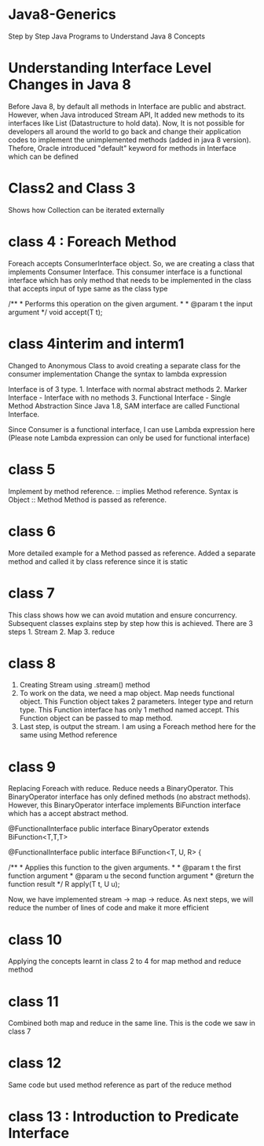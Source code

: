 # Java8-Generics
Step by Step Java Programs to Understand Java 8 Concepts

# Understanding Interface Level Changes in Java 8
Before Java 8, by default all methods in Interface are public and abstract. However, when Java introduced Stream API, It added new methods to its interfaces like List (Datastructure to hold data). Now, It is not possible for developers all around the world to go back and change their application codes to implement the unimplemented methods (added in java 8 version). Thefore, Oracle introduced 
"default" keyword for methods in Interface which can be defined

# Class2 and Class 3
Shows how Collection can be iterated externally

# class 4 : Foreach Method
Foreach accepts ConsumerInterface object. So, we are creating a class that implements Consumer Interface. This consumer interface is a functional interface which has only method that needs to be implemented in the class that accepts input of type same as the class type

 /**
     * Performs this operation on the given argument.
     *
     * @param t the input argument
     */
    void accept(T t);

# class 4interim and interm1
Changed to Anonymous Class to avoid creating a separate class for the consumer implementation
Change the syntax to lambda expression

Interface is of 3 type. 
    1. Interface with normal abstract methods
    2. Marker Interface - Interface with no methods
    3. Functional Interface - Single Method Abstraction
Since Java 1.8, SAM interface are called Functional Interface.

Since Consumer is a functional interface, I can use Lambda expression here (Please note Lambda expression can only be used for functional interface)

# class 5
Implement by method reference. :: implies Method reference. 
Syntax is Object :: Method
Method is passed as reference.

# class 6
More detailed example for a Method passed as reference.
Added a separate method and called it by class reference since it is static

# class 7
This class shows how we can avoid mutation and ensure concurrency. Subsequent classes explains step by step how this is achieved. There are 3 steps
    1. Stream
    2. Map
    3. reduce

# class 8
1. Creating Stream using .stream() method
2. To work on the data, we need a map object. Map needs functional object. This Function object takes 2 parameters. Integer type and return type. This Function interface has only 1 method named accept. This Function object can be passed to map method.
3. Last step, is output the stream. I am using a Foreach method here for the same using Method reference

# class 9
Replacing Foreach with reduce. Reduce needs a BinaryOperator. This BinaryOperator interface has only defined methods (no abstract methods). However, this BinaryOperator interface implements BiFunction interface which has a accept abstract method.

@FunctionalInterface
public interface BinaryOperator<T> extends BiFunction<T,T,T>

@FunctionalInterface
public interface BiFunction<T, U, R> {

/**
     * Applies this function to the given arguments.
     *
     * @param t the first function argument
     * @param u the second function argument
     * @return the function result
     */
    R apply(T t, U u);

Now, we have implemented stream -> map -> reduce. As next steps, we will reduce the number of lines of code and make it more efficient

# class 10
Applying the concepts learnt in class 2 to 4 for map method and reduce method

# class 11
Combined both map and reduce in the same line. This is the code we saw in class 7

# class 12
Same code but used method reference as part of the reduce method

# class 13 : Introduction to Predicate Interface
